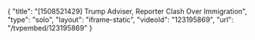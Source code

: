 {
    "title": "[1508521429] Trump Adviser, Reporter Clash Over Immigration",
    "type": "solo",
    "layout": "iframe-static",
    "videoId": "123195869",
    "url": "\/tvpembed\/123195869"
}